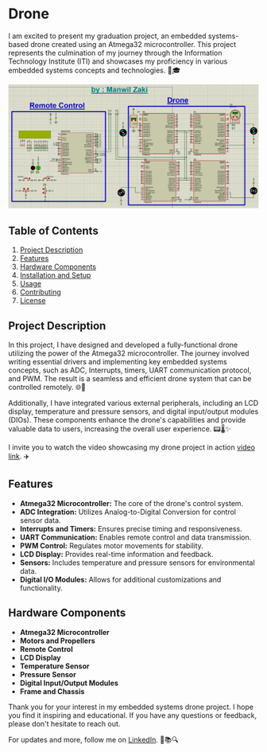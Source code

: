 # Drone
I am excited to present my graduation project, an embedded systems-based drone created using an Atmega32 microcontroller. This project represents the culmination of my journey through the Information Technology Institute (ITI) and showcases my proficiency in various embedded systems concepts and technologies. 🚀🎓

![Project schematic](https://github.com/ManwilBahaa/Drone/blob/main/Screenshot%202023-09-08%20183243.png)



## Table of Contents

1. [Project Description](#project-description)
2. [Features](#features)
3. [Hardware Components](#hardware-components)
4. [Installation and Setup](#installation-and-setup)
5. [Usage](#usage)
6. [Contributing](#contributing)
7. [License](#license)

## Project Description

In this project, I have designed and developed a fully-functional drone utilizing the power of the Atmega32 microcontroller. The journey involved writing essential drivers and implementing key embedded systems concepts, such as ADC, Interrupts, timers, UART communication protocol, and PWM. The result is a seamless and efficient drone system that can be controlled remotely. 🌐🤖

Additionally, I have integrated various external peripherals, including an LCD display, temperature and pressure sensors, and digital input/output modules (DIOs). These components enhance the drone's capabilities and provide valuable data to users, increasing the overall user experience. 📟🌡️✨

I invite you to watch the video showcasing my drone project in action [video link](https://www.linkedin.com/feed/update/urn:li:activity:7105937457820372992/). ✈️

## Features

- **Atmega32 Microcontroller:** The core of the drone's control system.
- **ADC Integration:** Utilizes Analog-to-Digital Conversion for control sensor data.
- **Interrupts and Timers:** Ensures precise timing and responsiveness.
- **UART Communication:** Enables remote control and data transmission.
- **PWM Control:** Regulates motor movements for stability.
- **LCD Display:** Provides real-time information and feedback.
- **Sensors:** Includes temperature and pressure sensors for environmental data.
- **Digital I/O Modules:** Allows for additional customizations and functionality.

## Hardware Components

- **Atmega32 Microcontroller**
- **Motors and Propellers**
- **Remote Control**
- **LCD Display**
- **Temperature Sensor**
- **Pressure Sensor**
- **Digital Input/Output Modules**
- **Frame and Chassis**

Thank you for your interest in my embedded systems drone project. I hope you find it inspiring and educational. If you have any questions or feedback, please don't hesitate to reach out.

For updates and more, follow me on [LinkedIn](https://www.linkedin.com/in/manwil). 📢📚🔍
